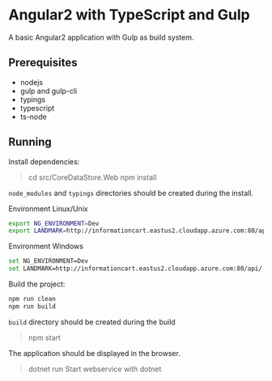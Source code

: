 Angular2 with TypeScript and Gulp
=================================

A basic Angular2 application with Gulp as build system.

Prerequisites
-------------

- nodejs
- gulp and gulp-cli
- typings
- typescript
- ts-node

Running
-------

Install dependencies:

> cd src/CoreDataStore.Web
> npm install

`node_modules` and `typings` directories should be created during the install.

Environment Linux/Unix
```bash
export NG_ENVIRONMENT=Dev
export LANDMARK=http://informationcart.eastus2.cloudapp.azure.com:80/api/
```
Environment Windows
```bash
set NG_ENVIRONMENT=Dev
set LANDMARK=http://informationcart.eastus2.cloudapp.azure.com:80/api/
```

Build the project:

```bash
npm run clean
npm run build
```

`build` directory should be created during the build

> npm start

The application should be displayed in the browser.

> dotnet run
Start webservice with dotnet
